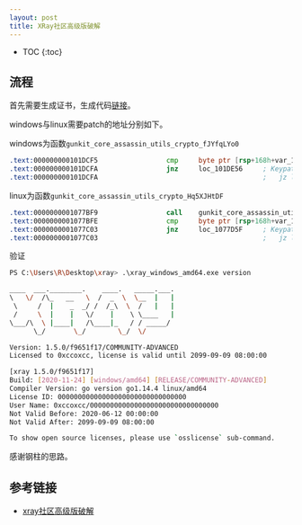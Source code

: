 ```yaml
---
layout: post
title: XRay社区高级版破解
---
```


* TOC
{:toc}

## 流程

首先需要生成证书，生成代码[链接](https://gist.github.com/ree4pwn/ea4699043f1b84409e0fa84d656a7f91)。

windows与linux需要patch的地址分别如下。

windows为函数`gunkit_core_assassin_utils_crypto_fJYfqLYo0`

```asm
.text:000000000101DCF5                 cmp     byte ptr [rsp+168h+var_130], 0
.text:000000000101DCFA                 jnz     loc_101DE56     ; Keypatch modified this from:
.text:000000000101DCFA                                         ;   jz loc_101DE56
```

linux为函数`gunkit_core_assassin_utils_crypto_Hq5XJHtDF`

```asm
.text:0000000001077BF9                 call    gunkit_core_assassin_utils_crypto_k9P5rv5ga
.text:0000000001077BFE                 cmp     byte ptr [rsp+168h+var_130], 0
.text:0000000001077C03                 jnz     loc_1077D5F     ; Keypatch modified this from:
.text:0000000001077C03                                         ;   jz loc_1077D5F
```

验证

```bash
PS C:\Users\R\Desktop\xray> .\xray_windows_amd64.exe version

____  ___.________.    ____.   _____.___.
\   \/  /\_   __   \  /  _  \  \__  |   |
 \     /  |    _  _/ /  /_\  \  /   |   |
 /     \  |    |   \/    |    \ \____   |
\___/\  \ |____|   /\____|_   / / _____/
      \_/       \_/        \_/  \/

Version: 1.5.0/f9651f17/COMMUNITY-ADVANCED
Licensed to 0xccoxcc, license is valid until 2099-09-09 08:00:00

[xray 1.5.0/f9651f17]
Build: [2020-11-24] [windows/amd64] [RELEASE/COMMUNITY-ADVANCED]
Compiler Version: go version go1.14.4 linux/amd64
License ID: 00000000000000000000000000000000
User Name: 0xccoxcc/00000000000000000000000000000000
Not Valid Before: 2020-06-12 00:00:00
Not Valid After: 2099-09-09 08:00:00

To show open source licenses, please use `osslicense` sub-command.
```

感谢钢柱的思路。

## 参考链接

+ [xray社区高级版破解](https://lgf.im/posts/security/reverse/xray-cracker/)
